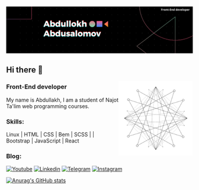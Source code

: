 [![Header](https://github.com/abdullox0900/abdullox0900/blob/main/assets/Black%20Technology%20LinkedIn%20Banner.png)](https://www.youtube.com/channel/UCh4_4klA2PtblluTPQhhT1A)

## Hi there 👋

<img src="https://github.com/abdullox0900/abdullox0900/blob/main/assets/InnocentSlushyApe-size_restricted.gif" alt="animation" width=200 height=200 align="right">

### Front-End developer
 My name is Abdullakh, I am a student of Najot Ta'lim web programming courses.

### Skills:
Linux | HTML | CSS | Bem | SCSS | | Bootstrap | JavaScript | React

### Blog:
[![Youtube](https://img.shields.io/badge/-Youtube-090909?style=for-the-badge&logo=youtube&logoColor=FF0000)](https://www.youtube.com/channel/UCh4_4klA2PtblluTPQhhT1A)
[![Linkedin](https://img.shields.io/badge/-Linkedin-090909?style=for-the-badge&logo=linkedin&logoColor=0077B7)](https://www.linkedin.com/in/abdullokh-abdusalomov-8bb59b225/)
[![Telegram](https://img.shields.io/badge/-Telegram-090909?style=for-the-badge&logo=telegram&logoColor=27A0D9)](https://t.me/joinchat/1oWhss7fyQA0MzQy)
[![Instagram](https://img.shields.io/badge/-Instagram-090909?style=for-the-badge&logo=instagram&logoColor=B4068E)](https://www.instagram.com/?hl=ru)


[![Anurag's GitHub stats](https://github-readme-stats.vercel.app/api?username=abdullox0900&show_icons=true&theme=dark&icon_color=fff&text_color=0066B8&bg_color=090909)](https://github.com/anuraghazra/github-readme-stats)
